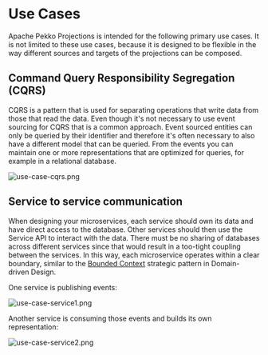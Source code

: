 # Use Cases

Apache Pekko Projections is intended for the following primary use cases. It is not limited to these use cases,
because it is designed to be flexible in the way different sources and targets of the projections can be
composed.  

## Command Query Responsibility Segregation (CQRS)

CQRS is a pattern that is used for separating operations that write data from those that read the data.
Even though it's not necessary to use event sourcing for CQRS that is a common approach. Event sourced
entities can only be queried by their identifier and therefore it's often necessary to also have a
different model that can be queried. From the events you can maintain one or more representations that are
optimized for queries, for example in a relational database.

![use-case-cqrs.png](./images/use-case-cqrs.png)

## Service to service communication

When designing your microservices, each service should own its data and have direct access to the database.
Other services should then use the Service API to interact with the data. There must be no sharing of databases
across different services since that would result in a too-tight coupling between the services. In this way,
each microservice operates within a clear boundary, similar to the [Bounded Context](https://martinfowler.com/bliki/BoundedContext.html)
strategic pattern in Domain-driven Design.

One service is publishing events:

![use-case-service1.png](./images/use-case-service1.png)

Another service is consuming those events and builds its own representation:

![use-case-service2.png](./images/use-case-service2.png)
